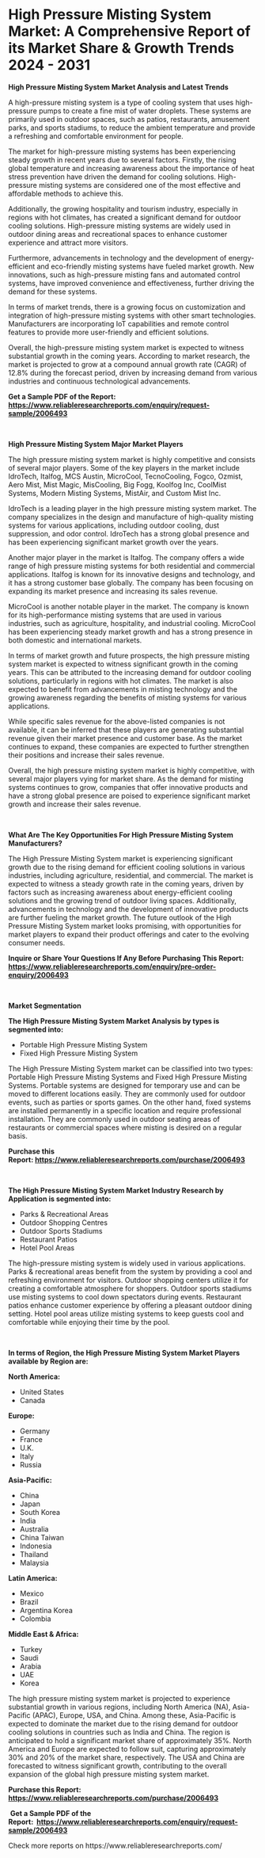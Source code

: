 <p><h1>High Pressure Misting System Market: A Comprehensive Report of its Market Share & Growth Trends 2024 - 2031</h1></p><p><strong>High Pressure Misting System Market Analysis and Latest Trends</strong></p>
<p><p>A high-pressure misting system is a type of cooling system that uses high-pressure pumps to create a fine mist of water droplets. These systems are primarily used in outdoor spaces, such as patios, restaurants, amusement parks, and sports stadiums, to reduce the ambient temperature and provide a refreshing and comfortable environment for people.</p><p>The market for high-pressure misting systems has been experiencing steady growth in recent years due to several factors. Firstly, the rising global temperature and increasing awareness about the importance of heat stress prevention have driven the demand for cooling solutions. High-pressure misting systems are considered one of the most effective and affordable methods to achieve this.</p><p>Additionally, the growing hospitality and tourism industry, especially in regions with hot climates, has created a significant demand for outdoor cooling solutions. High-pressure misting systems are widely used in outdoor dining areas and recreational spaces to enhance customer experience and attract more visitors.</p><p>Furthermore, advancements in technology and the development of energy-efficient and eco-friendly misting systems have fueled market growth. New innovations, such as high-pressure misting fans and automated control systems, have improved convenience and effectiveness, further driving the demand for these systems.</p><p>In terms of market trends, there is a growing focus on customization and integration of high-pressure misting systems with other smart technologies. Manufacturers are incorporating IoT capabilities and remote control features to provide more user-friendly and efficient solutions.</p><p>Overall, the high-pressure misting system market is expected to witness substantial growth in the coming years. According to market research, the market is projected to grow at a compound annual growth rate (CAGR) of 12.8% during the forecast period, driven by increasing demand from various industries and continuous technological advancements.</p></p>
<p><strong>Get a Sample PDF of the Report:&nbsp; <a href="https://www.reliableresearchreports.com/enquiry/request-sample/2006493">https://www.reliableresearchreports.com/enquiry/request-sample/2006493</a></strong></p>
<p>&nbsp;</p>
<p><strong>High Pressure Misting System Major Market Players</strong></p>
<p><p>The high pressure misting system market is highly competitive and consists of several major players. Some of the key players in the market include IdroTech, Italfog, MCS Austin, MicroCool, TecnoCooling, Fogco, Ozmist, Aero Mist, Mist Magic, MisCooling, Big Fogg, Koolfog Inc, CoolMist Systems, Modern Misting Systems, MistAir, and Custom Mist Inc.</p><p>IdroTech is a leading player in the high pressure misting system market. The company specializes in the design and manufacture of high-quality misting systems for various applications, including outdoor cooling, dust suppression, and odor control. IdroTech has a strong global presence and has been experiencing significant market growth over the years.</p><p>Another major player in the market is Italfog. The company offers a wide range of high pressure misting systems for both residential and commercial applications. Italfog is known for its innovative designs and technology, and it has a strong customer base globally. The company has been focusing on expanding its market presence and increasing its sales revenue.</p><p>MicroCool is another notable player in the market. The company is known for its high-performance misting systems that are used in various industries, such as agriculture, hospitality, and industrial cooling. MicroCool has been experiencing steady market growth and has a strong presence in both domestic and international markets.</p><p>In terms of market growth and future prospects, the high pressure misting system market is expected to witness significant growth in the coming years. This can be attributed to the increasing demand for outdoor cooling solutions, particularly in regions with hot climates. The market is also expected to benefit from advancements in misting technology and the growing awareness regarding the benefits of misting systems for various applications.</p><p>While specific sales revenue for the above-listed companies is not available, it can be inferred that these players are generating substantial revenue given their market presence and customer base. As the market continues to expand, these companies are expected to further strengthen their positions and increase their sales revenue.</p><p>Overall, the high pressure misting system market is highly competitive, with several major players vying for market share. As the demand for misting systems continues to grow, companies that offer innovative products and have a strong global presence are poised to experience significant market growth and increase their sales revenue.</p></p>
<p>&nbsp;</p>
<p><strong>What Are The Key Opportunities For High Pressure Misting System Manufacturers?</strong></p>
<p><p>The High Pressure Misting System market is experiencing significant growth due to the rising demand for efficient cooling solutions in various industries, including agriculture, residential, and commercial. The market is expected to witness a steady growth rate in the coming years, driven by factors such as increasing awareness about energy-efficient cooling solutions and the growing trend of outdoor living spaces. Additionally, advancements in technology and the development of innovative products are further fueling the market growth. The future outlook of the High Pressure Misting System market looks promising, with opportunities for market players to expand their product offerings and cater to the evolving consumer needs.</p></p>
<p><strong>Inquire or Share Your Questions If Any Before Purchasing This Report: <a href="https://www.reliableresearchreports.com/enquiry/pre-order-enquiry/2006493">https://www.reliableresearchreports.com/enquiry/pre-order-enquiry/2006493</a></strong></p>
<p>&nbsp;</p>
<p><strong>Market Segmentation</strong></p>
<p><strong>The High Pressure Misting System Market Analysis by types is segmented into:</strong></p>
<p><ul><li>Portable High Pressure Misting System</li><li>Fixed High Pressure Misting System</li></ul></p>
<p><p>The High Pressure Misting System market can be classified into two types: Portable High Pressure Misting Systems and Fixed High Pressure Misting Systems. Portable systems are designed for temporary use and can be moved to different locations easily. They are commonly used for outdoor events, such as parties or sports games. On the other hand, fixed systems are installed permanently in a specific location and require professional installation. They are commonly used in outdoor seating areas of restaurants or commercial spaces where misting is desired on a regular basis.</p></p>
<p><strong>Purchase this Report:&nbsp;<a href="https://www.reliableresearchreports.com/purchase/2006493">https://www.reliableresearchreports.com/purchase/2006493</a></strong></p>
<p>&nbsp;</p>
<p><strong>The High Pressure Misting System Market Industry Research by Application is segmented into:</strong></p>
<p><ul><li>Parks & Recreational Areas</li><li>Outdoor Shopping Centres</li><li>Outdoor Sports Stadiums</li><li>Restaurant Patios</li><li>Hotel Pool Areas</li></ul></p>
<p><p>The high-pressure misting system is widely used in various applications. Parks & recreational areas benefit from the system by providing a cool and refreshing environment for visitors. Outdoor shopping centers utilize it for creating a comfortable atmosphere for shoppers. Outdoor sports stadiums use misting systems to cool down spectators during events. Restaurant patios enhance customer experience by offering a pleasant outdoor dining setting. Hotel pool areas utilize misting systems to keep guests cool and comfortable while enjoying their time by the pool.</p></p>
<p>&nbsp;</p>
<p><strong>In terms of Region, the High Pressure Misting System Market Players available by Region are:</strong></p>
<p>
    <p> <strong> North America: </strong>
        <ul>
            <li>United States</li>
            <li>Canada</li>
        </ul>
        </p> 
    <p> <strong> Europe: </strong>
        <ul>
            <li>Germany</li>
            <li>France</li>
            <li>U.K.</li>
            <li>Italy</li>
            <li>Russia</li>
        </ul>
        </p> 
    <p> <strong> Asia-Pacific: </strong>
        <ul>
            <li>China</li>
            <li>Japan</li>
            <li>South Korea</li>
            <li>India</li>
            <li>Australia</li>
            <li>China Taiwan</li>
            <li>Indonesia</li>
            <li>Thailand</li>
            <li>Malaysia</li>
        </ul>
        </p> 
    <p> <strong> Latin America: </strong>
        <ul>
            <li>Mexico</li>
            <li>Brazil</li>
            <li>Argentina Korea</li>
            <li>Colombia</li>
        </ul>
        </p> 
    <p> <strong> Middle East & Africa: </strong>
        <ul>
            <li>Turkey</li>
            <li>Saudi</li>
            <li>Arabia</li>
            <li>UAE</li>
            <li>Korea</li>
        </ul>
    </p>
    </p>
<p><p>The high pressure misting system market is projected to experience substantial growth in various regions, including North America (NA), Asia-Pacific (APAC), Europe, USA, and China. Among these, Asia-Pacific is expected to dominate the market due to the rising demand for outdoor cooling solutions in countries such as India and China. The region is anticipated to hold a significant market share of approximately 35%. North America and Europe are expected to follow suit, capturing approximately 30% and 20% of the market share, respectively. The USA and China are forecasted to witness significant growth, contributing to the overall expansion of the global high pressure misting system market.</p></p>
<p><strong>Purchase this Report: <a href="https://www.reliableresearchreports.com/purchase/2006493">https://www.reliableresearchreports.com/purchase/2006493</a></strong></p>
<p>&nbsp;<strong>Get a Sample PDF of the Report:&nbsp;&nbsp;<a href="https://www.reliableresearchreports.com/enquiry/request-sample/2006493">https://www.reliableresearchreports.com/enquiry/request-sample/2006493</a></strong></p>
<p><strong></strong></p>
<p>Check more reports on https://www.reliableresearchreports.com/</p>